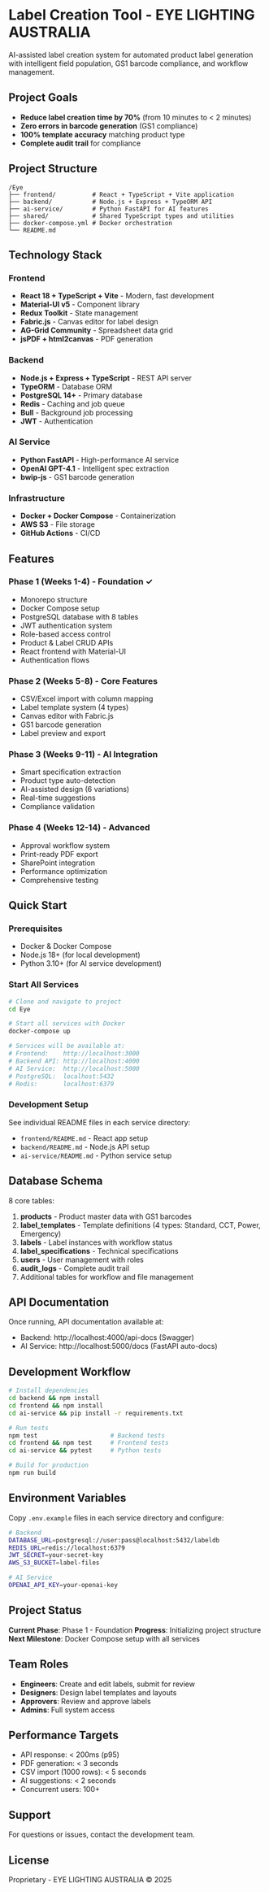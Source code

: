 # Label Creation Tool - EYE LIGHTING AUSTRALIA

AI-assisted label creation system for automated product label generation with intelligent field population, GS1 barcode compliance, and workflow management.

## Project Goals

- **Reduce label creation time by 70%** (from 10 minutes to < 2 minutes)
- **Zero errors in barcode generation** (GS1 compliance)
- **100% template accuracy** matching product type
- **Complete audit trail** for compliance

## Project Structure

```
/Eye
├── frontend/          # React + TypeScript + Vite application
├── backend/           # Node.js + Express + TypeORM API
├── ai-service/        # Python FastAPI for AI features
├── shared/            # Shared TypeScript types and utilities
├── docker-compose.yml # Docker orchestration
└── README.md
```

## Technology Stack

### Frontend
- **React 18 + TypeScript + Vite** - Modern, fast development
- **Material-UI v5** - Component library
- **Redux Toolkit** - State management
- **Fabric.js** - Canvas editor for label design
- **AG-Grid Community** - Spreadsheet data grid
- **jsPDF + html2canvas** - PDF generation

### Backend
- **Node.js + Express + TypeScript** - REST API server
- **TypeORM** - Database ORM
- **PostgreSQL 14+** - Primary database
- **Redis** - Caching and job queue
- **Bull** - Background job processing
- **JWT** - Authentication

### AI Service
- **Python FastAPI** - High-performance AI service
- **OpenAI GPT-4.1** - Intelligent spec extraction
- **bwip-js** - GS1 barcode generation

### Infrastructure
- **Docker + Docker Compose** - Containerization
- **AWS S3** - File storage
- **GitHub Actions** - CI/CD

## Features

### Phase 1 (Weeks 1-4) - Foundation ✓
- Monorepo structure
- Docker Compose setup
- PostgreSQL database with 8 tables
- JWT authentication system
- Role-based access control
- Product & Label CRUD APIs
- React frontend with Material-UI
- Authentication flows

### Phase 2 (Weeks 5-8) - Core Features
- CSV/Excel import with column mapping
- Label template system (4 types)
- Canvas editor with Fabric.js
- GS1 barcode generation
- Label preview and export

### Phase 3 (Weeks 9-11) - AI Integration
- Smart specification extraction
- Product type auto-detection
- AI-assisted design (6 variations)
- Real-time suggestions
- Compliance validation

### Phase 4 (Weeks 12-14) - Advanced
- Approval workflow system
- Print-ready PDF export
- SharePoint integration
- Performance optimization
- Comprehensive testing

## Quick Start

### Prerequisites
- Docker & Docker Compose
- Node.js 18+ (for local development)
- Python 3.10+ (for AI service development)

### Start All Services

```bash
# Clone and navigate to project
cd Eye

# Start all services with Docker
docker-compose up

# Services will be available at:
# Frontend:    http://localhost:3000
# Backend API: http://localhost:4000
# AI Service:  http://localhost:5000
# PostgreSQL:  localhost:5432
# Redis:       localhost:6379
```

### Development Setup

See individual README files in each service directory:
- `frontend/README.md` - React app setup
- `backend/README.md` - Node.js API setup
- `ai-service/README.md` - Python service setup

## Database Schema

8 core tables:
1. **products** - Product master data with GS1 barcodes
2. **label_templates** - Template definitions (4 types: Standard, CCT, Power, Emergency)
3. **labels** - Label instances with workflow status
4. **label_specifications** - Technical specifications
5. **users** - User management with roles
6. **audit_logs** - Complete audit trail
7. Additional tables for workflow and file management

## API Documentation

Once running, API documentation available at:
- Backend: http://localhost:4000/api-docs (Swagger)
- AI Service: http://localhost:5000/docs (FastAPI auto-docs)

## Development Workflow

```bash
# Install dependencies
cd backend && npm install
cd frontend && npm install
cd ai-service && pip install -r requirements.txt

# Run tests
npm test                    # Backend tests
cd frontend && npm test     # Frontend tests
cd ai-service && pytest     # Python tests

# Build for production
npm run build
```

## Environment Variables

Copy `.env.example` files in each service directory and configure:

```bash
# Backend
DATABASE_URL=postgresql://user:pass@localhost:5432/labeldb
REDIS_URL=redis://localhost:6379
JWT_SECRET=your-secret-key
AWS_S3_BUCKET=label-files

# AI Service
OPENAI_API_KEY=your-openai-key
```

## Project Status

**Current Phase**: Phase 1 - Foundation
**Progress**: Initializing project structure
**Next Milestone**: Docker Compose setup with all services

## Team Roles

- **Engineers**: Create and edit labels, submit for review
- **Designers**: Design label templates and layouts
- **Approvers**: Review and approve labels
- **Admins**: Full system access

## Performance Targets

- API response: < 200ms (p95)
- PDF generation: < 3 seconds
- CSV import (1000 rows): < 5 seconds
- AI suggestions: < 2 seconds
- Concurrent users: 100+

## Support

For questions or issues, contact the development team.

## License

Proprietary - EYE LIGHTING AUSTRALIA © 2025
